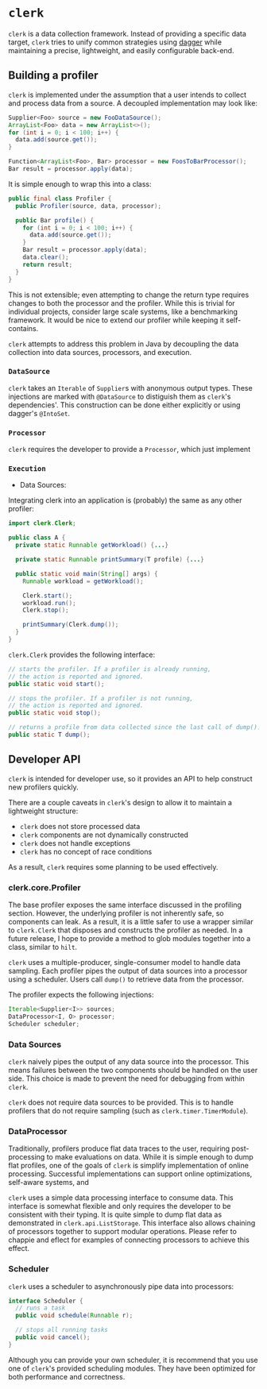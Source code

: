 # `clerk`

`clerk` is a data collection framework. Instead of providing a specific data target, `clerk` tries to unify common strategies using [dagger](https://dagger.dev/) while maintaining a precise, lightweight, and easily configurable back-end.

## Building a profiler

`clerk` is implemented under the assumption that a user intends to collect and process data from a source. A decoupled implementation may look like:

```java
Supplier<Foo> source = new FooDataSource();
ArrayList<Foo> data = new ArrayList<>();
for (int i = 0; i < 100; i++) {
  data.add(source.get());
}

Function<ArrayList<Foo>, Bar> processor = new FoosToBarProcessor();
Bar result = processor.apply(data);
```

It is simple enough to wrap this into a class:

```java
public final class Profiler {
  public Profiler(source, data, processor);

  public Bar profile() {
    for (int i = 0; i < 100; i++) {
      data.add(source.get());
    }
    Bar result = processor.apply(data);
    data.clear();
    return result;
  }
}
```

This is not extensible; even attempting to change the return type requires changes to both the processor and the profiler. While this is trivial for individual projects, consider large scale systems, like a benchmarking framework. It would be nice to extend our profiler while keeping it self-contains.

`clerk` attempts to address this problem in Java by decoupling the data collection into data sources, processors, and execution.

### `DataSource`

`clerk` takes an `Iterable` of `Supplier`s with anonymous output types. These injections are marked with `@DataSource` to distiguish them as `clerk`'s dependencies'. This construction can be done either explicitly or using dagger's `@IntoSet`.

### `Processor`

`clerk` requires the developer to provide a `Processor`, which just implement

### `Execution`

 - Data Sources:

Integrating clerk into an application is (probably) the same as any other profiler:

```java
import clerk.Clerk;

public class A {
  private static Runnable getWorkload() {...}

  private static Runnable printSummary(T profile) {...}

  public static void main(String[] args) {
    Runnable workload = getWorkload();

    Clerk.start();
    workload.run();
    Clerk.stop();

    printSummary(Clerk.dump());
  }
}
```

`clerk.Clerk` provides the following interface:

```java
// starts the profiler. If a profiler is already running,
// the action is reported and ignored.
public static void start();

// stops the profiler. If a profiler is not running,
// the action is reported and ignored.
public static void stop();

// returns a profile from data collected since the last call of dump().
public static T dump();
```

## Developer API

`clerk` is intended for developer use, so it provides an API to help construct new profilers quickly.

There are a couple caveats in `clerk`'s design to allow it to maintain a lightweight structure:

 - `clerk` does not store processed data
 - `clerk` components are not dynamically constructed
 - `clerk` does not handle exceptions
 - `clerk` has no concept of race conditions

As a result, `clerk` requires some planning to be used effectively.

### clerk.core.Profiler

The base profiler exposes the same interface discussed in the profiling section. However, the underlying profiler is not inherently safe, so components can leak. As a result, it is a little safer to use a wrapper similar to `clerk.Clerk` that disposes and constructs the profiler as needed. In a future release, I hope to provide a method to glob modules together into a class, similar to `hilt`.

`clerk` uses a multiple-producer, single-consumer model to handle data sampling. Each profiler pipes the output of data sources into a processor using a scheduler. Users call `dump()` to retrieve data from the processor.

The profiler expects the following injections:

```java
Iterable<Supplier<I>> sources;
DataProcessor<I, O> processor;
Scheduler scheduler;
```

### Data Sources

`clerk` naively pipes the output of any data source into the processor. This means failures between the two components should be handled on the user side. This choice is made to prevent the need for debugging from within `clerk`.

`clerk` does not require data sources to be provided. This is to handle profilers that do not require sampling (such as `clerk.timer.TimerModule`).

### DataProcessor

Traditionally, profilers produce flat data traces to the user, requiring post-processing to make evaluations on data. While it is simple enough to dump flat profiles, one of the goals of `clerk` is simplify implementation of online processing. Successful implementations can support online optimizations, self-aware systems, and

`clerk` uses a simple data processing interface to consume data. This interface is somewhat flexible and only requires the developer to be consistent with their typing. It is quite simple to dump flat data as demonstrated in `clerk.api.ListStorage`. This interface also allows chaining of processors together to support modular operations. Please refer to chappie and eflect for examples of connecting processors to achieve this effect.

### Scheduler

`clerk` uses a scheduler to asynchronously pipe data into processors:

```java
interface Scheduler {
  // runs a task
  public void schedule(Runnable r);

  // stops all running tasks
  public void cancel();
}
```

Although you can provide your own scheduler, it is recommend that you use one of `clerk`'s provided scheduling modules. They have been optimized for both performance and correctness.
